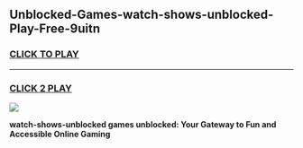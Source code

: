 
## Unblocked-Games-watch-shows-unblocked-Play-Free-9uitn
<h3>
<a href="https://premium76.site?title=watch-shows-unblocked&ref=18A1">CLICK TO PLAY</a></h3>
<hr>

<h3>
<a href="https://premium76.site?title=watch-shows-unblocked&ref=18A1">CLICK 2 PLAY</a>
  
</h3>

<a href="https://premium76.site?title=watch-shows-unblocked&ref=18A1"><img src="https://clearcache.store/games.png"></a>


**watch-shows-unblocked games unblocked: Your Gateway to Fun and Accessible Online Gaming**

